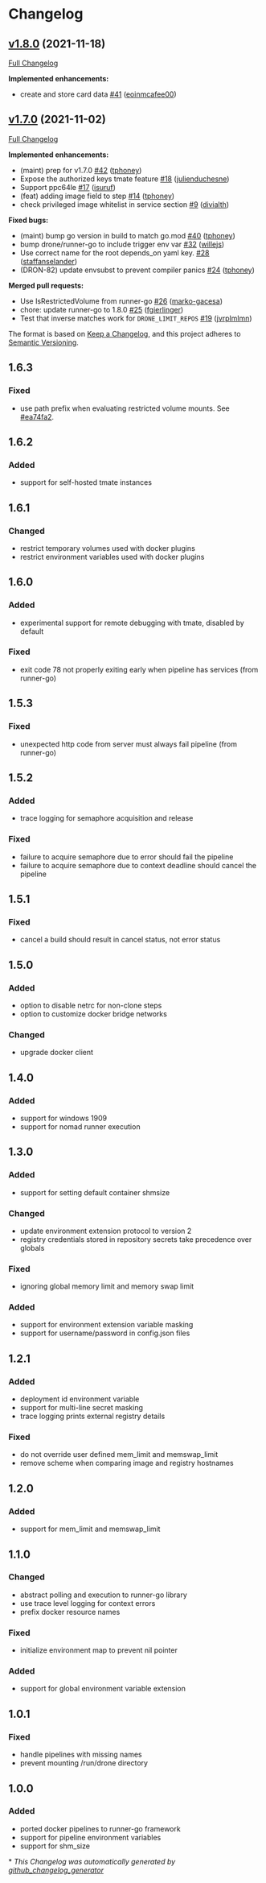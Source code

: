 # Changelog

## [v1.8.0](https://github.com/drone-runners/drone-runner-docker/tree/v1.8.0) (2021-11-18)

[Full Changelog](https://github.com/drone-runners/drone-runner-docker/compare/v1.7.0...v1.8.0)

**Implemented enhancements:**

- create and store card data [\#41](https://github.com/drone-runners/drone-runner-docker/pull/41) ([eoinmcafee00](https://github.com/eoinmcafee00))

## [v1.7.0](https://github.com/drone-runners/drone-runner-docker/tree/v1.7.0) (2021-11-02)

[Full Changelog](https://github.com/drone-runners/drone-runner-docker/compare/v1.6.3...v1.7.0)

**Implemented enhancements:**

- \(maint\) prep for v1.7.0 [\#42](https://github.com/drone-runners/drone-runner-docker/pull/42) ([tphoney](https://github.com/tphoney))
- Expose the authorized keys tmate feature [\#18](https://github.com/drone-runners/drone-runner-docker/pull/18) ([julienduchesne](https://github.com/julienduchesne))
- Support ppc64le [\#17](https://github.com/drone-runners/drone-runner-docker/pull/17) ([isuruf](https://github.com/isuruf))
- \(feat\) adding image field to step [\#14](https://github.com/drone-runners/drone-runner-docker/pull/14) ([tphoney](https://github.com/tphoney))
- check privileged image whitelist in service section [\#9](https://github.com/drone-runners/drone-runner-docker/pull/9) ([divialth](https://github.com/divialth))

**Fixed bugs:**

- \(maint\) bump go version in build to match go.mod [\#40](https://github.com/drone-runners/drone-runner-docker/pull/40) ([tphoney](https://github.com/tphoney))
- bump drone/runner-go to include trigger env var [\#32](https://github.com/drone-runners/drone-runner-docker/pull/32) ([willejs](https://github.com/willejs))
- Use correct name for the root depends\_on yaml key. [\#28](https://github.com/drone-runners/drone-runner-docker/pull/28) ([staffanselander](https://github.com/staffanselander))
- \(DRON-82\) update envsubst to prevent compiler panics [\#24](https://github.com/drone-runners/drone-runner-docker/pull/24) ([tphoney](https://github.com/tphoney))

**Merged pull requests:**

- Use IsRestrictedVolume from runner-go [\#26](https://github.com/drone-runners/drone-runner-docker/pull/26) ([marko-gacesa](https://github.com/marko-gacesa))
- chore: update runner-go to 1.8.0 [\#25](https://github.com/drone-runners/drone-runner-docker/pull/25) ([fgierlinger](https://github.com/fgierlinger))
- Test that inverse matches work for `DRONE_LIMIT_REPOS` [\#19](https://github.com/drone-runners/drone-runner-docker/pull/19) ([jvrplmlmn](https://github.com/jvrplmlmn))

The format is based on [Keep a Changelog](https://keepachangelog.com/en/1.0.0/),
and this project adheres to [Semantic Versioning](https://semver.org/spec/v2.0.0.html).

## 1.6.3
### Fixed
- use path prefix when evaluating restricted volume mounts. See [#ea74fa2](https://github.com/drone-runners/drone-runner-docker/commit/ea74fa2ba442eacb0812ad5983c305a16b6763bc).

## 1.6.2
### Added
- support for self-hosted tmate instances

## 1.6.1
### Changed
- restrict temporary volumes used with docker plugins
- restrict environment variables used with docker plugins

## 1.6.0
### Added
- experimental support for remote debugging with tmate, disabled by default

### Fixed
- exit code 78 not properly exiting early when pipeline has services (from runner-go)

## 1.5.3
### Fixed
- unexpected http code from server must always fail pipeline (from runner-go)

## 1.5.2
### Added
- trace logging for semaphore acquisition and release

### Fixed
- failure to acquire semaphore due to error should fail the pipeline
- failure to acquire semaphore due to context deadline should cancel the pipeline

## 1.5.1
### Fixed
- cancel a build should result in cancel status, not error status

## 1.5.0
### Added
- option to disable netrc for non-clone steps
- option to customize docker bridge networks

### Changed
- upgrade docker client

## 1.4.0
### Added
- support for windows 1909
- support for nomad runner execution

## 1.3.0
### Added
- support for setting default container shmsize

### Changed
- update environment extension protocol to version 2
- registry credentials stored in repository secrets take precedence over globals

### Fixed
- ignoring global memory limit and memory swap limit

### Added
- support for environment extension variable masking
- support for username/password in config.json files

## 1.2.1
### Added
- deployment id environment variable
- support for multi-line secret masking
- trace logging prints external registry details

### Fixed
- do not override user defined mem_limit and memswap_limit
- remove scheme when comparing image and registry hostnames

## 1.2.0
### Added
- support for mem_limit and memswap_limit

## 1.1.0
### Changed

- abstract polling and execution to runner-go library
- use trace level logging for context errors
- prefix docker resource names

### Fixed
- initialize environment map to prevent nil pointer

### Added
- support for global environment variable extension

## 1.0.1
### Fixed

- handle pipelines with missing names
- prevent mounting /run/drone directory

## 1.0.0
### Added

- ported docker pipelines to runner-go framework
- support for pipeline environment variables
- support for shm_size


\* *This Changelog was automatically generated by [github_changelog_generator](https://github.com/github-changelog-generator/github-changelog-generator)*
